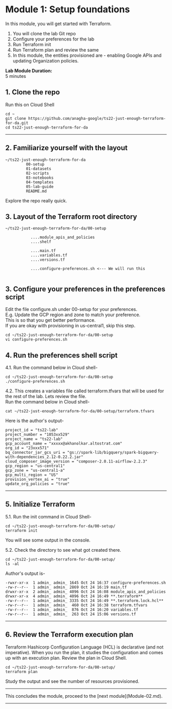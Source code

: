 # Module 1: Setup foundations

In this module, you will get started with Terraform.
1. You will clone the lab Git repo
2. Configure your preferences for the lab
3. Run Terraform init
4. Run Terraform plan and review the same
5. In this module, the entities provisioned are - enabling Google APIs and updating Organization policies. 

**Lab Module Duration:** <br>
5 minutes 

## 1. Clone the repo
Run this on Cloud Shell
```
cd ~
git clone https://github.com/anagha-google/ts22-just-enough-terraform-for-da.git
cd ts22-just-enough-terraform-for-da
```

<hr>

## 2. Familiarize yourself with the layout

```
~/ts22-just-enough-terraform-for-da
         00-setup
         01-datasets
         02-scripts
         03-notebooks
         04-templates
         05-lab-guide
         README.md
```
Explore the repo really quick.

## 3. Layout of the Terraform root directory
```
~/ts22-just-enough-terraform-for-da/00-setup
           
           ....module_apis_and_policies
           ....shelf
           
           ....main.tf
           ....variables.tf
           ....versions.tf
           
           ....configure-preferences.sh <--- We will run this 
           
```

## 3. Configure your preferences in the preferences script

Edit the file configure.sh under 00-setup for your preferences.<br>
E.g. Update the GCP region and zone to match your preference.<br>
This is so that you get better performance.<br>
If you are okay with provisioning in us-central1, skip this step.

```
cd ~/ts22-just-enough-terraform-for-da/00-setup
vi configure-preferences.sh
```

## 4. Run the preferences shell script

4.1. Run the command below in Cloud shell-
```
cd ~/ts22-just-enough-terraform-for-da/00-setup
./configure-preferences.sh
```

4.2. This creates a variables file called terraform.tfvars that will be used for the rest of the lab. Lets review the file.<br>
Run the command below in Cloud shell-
```
cat ~/ts22-just-enough-terraform-for-da/00-setup/terraform.tfvars
```

Here is the author's output-
```
project_id = "ts22-lab"
project_number = "1053xx529"
project_name = "ts22-lab"
gcp_account_name = "xxxxx@akhanolkar.altostrat.com"
org_id = "23xxx571"
bq_connector_jar_gcs_uri = "gs://spark-lib/bigquery/spark-bigquery-with-dependencies_2.12-0.22.2.jar"
cloud_composer_image_version = "composer-2.0.11-airflow-2.2.3"
gcp_region = "us-central1"
gcp_zone = "us-central1-a"
gcp_multi_region = "US"
provision_vertex_ai = "true"
update_org_policies = "true"

```

<hr>

## 5. Initialize Terraform

5.1. Run the init command in Cloud Shell-
```
cd ~/ts22-just-enough-terraform-for-da/00-setup/
terraform init
```
You will see some output in the console. <br>

5.2. Check the directory to see what got created there.

```
cd ~/ts22-just-enough-terraform-for-da/00-setup/
ls -al
```

Author's output is-
```
-rwxr-xr-x  1 admin_ admin_ 1645 Oct 24 16:37 configure-preferences.sh
-rw-r--r--  1 admin_ admin_ 2869 Oct 24 16:19 main.tf
drwxr-xr-x  2 admin_ admin_ 4096 Oct 24 16:08 module_apis_and_policies
drwxr-xr-x  4 admin_ admin_ 4096 Oct 24 16:49 **.terraform**
-rw-r--r--  1 admin_ admin_ 3335 Oct 24 16:49 **.terraform.lock.hcl**
-rw-r--r--  1 admin_ admin_  460 Oct 24 16:38 terraform.tfvars
-rw-r--r--  1 admin_ admin_  876 Oct 24 16:20 variables.tf
-rw-r--r--  1 admin_ admin_  263 Oct 24 15:06 versions.tf
```

<hr>

## 6. Review the Terraform execution plan

Terraform Hashicorp Configuration Language (HCL) is declarative (and not imperative). When you run the plan, it studies the configuration and comes up with an execution plan. Review the plan in Cloud Shell.

```
cd ~/ts22-just-enough-terraform-for-da/00-setup/
terraform plan
```

Study the output and see the number of resources provisioned.

<hr>
This concludes the module, proceed to the [next module](Module-02.md).
<hr>
